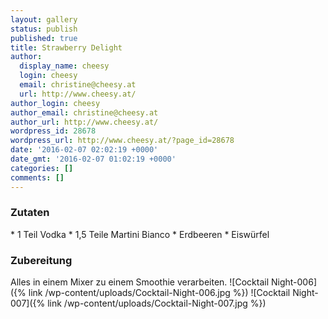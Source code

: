 ```yaml
---
layout: gallery
status: publish
published: true
title: Strawberry Delight
author:
  display_name: cheesy
  login: cheesy
  email: christine@cheesy.at
  url: http://www.cheesy.at/
author_login: cheesy
author_email: christine@cheesy.at
author_url: http://www.cheesy.at/
wordpress_id: 28678
wordpress_url: http://www.cheesy.at/?page_id=28678
date: '2016-02-07 02:02:19 +0000'
date_gmt: '2016-02-07 01:02:19 +0000'
categories: []
comments: []
---
```

### Zutaten
\* 1 Teil Vodka
\* 1,5 Teile Martini Bianco
\* Erdbeeren
\* Eiswürfel
### Zubereitung
Alles in einem Mixer zu einem Smoothie verarbeiten.
![Cocktail Night-006]({% link /wp-content/uploads/Cocktail-Night-006.jpg %})
![Cocktail Night-007]({% link /wp-content/uploads/Cocktail-Night-007.jpg %})
